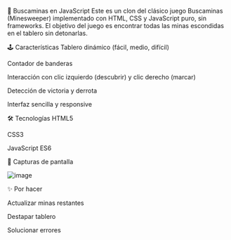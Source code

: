 🧨 Buscaminas en JavaScript
Este es un clon del clásico juego Buscaminas (Minesweeper) implementado con HTML, CSS y JavaScript puro, sin frameworks. El objetivo del juego es encontrar todas las minas escondidas en el tablero sin detonarlas.

🕹️ Características
Tablero dinámico (fácil, medio, difícil)

Contador de banderas

Interacción con clic izquierdo (descubrir) y clic derecho (marcar)

Detección de victoria y derrota

Interfaz sencilla y responsive

🛠️ Tecnologías
HTML5

CSS3

JavaScript ES6

🧪 Capturas de pantalla

![image](https://github.com/user-attachments/assets/c72e54ef-3f96-41a4-b3b8-6d1aa3173bde)



✨ Por hacer

Actualizar minas restantes

Destapar tablero

Solucionar errores

